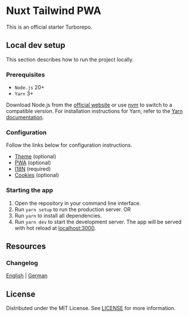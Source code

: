 # Nuxt Tailwind PWA

This is an official starter Turborepo.

## Local dev setup

This section describes how to run the project locally.

### Prerequisites

- `Node.js` 20+
- `Yarn` 3+

Download Node.js from the [official website](https://nodejs.org/) or use [nvm](https://github.com/nvm-sh/nvm) to switch to a compatible version. For installation instructions for Yarn, refer to the [Yarn documentation](https://yarnpkg.com/getting-started/install).

### Configuration

Follow the links below for configuration instructions.

- [Theme](./docs/config/theme.md) (optional)
- [PWA](./docs/config/pwa.md) (optional)
- [I18N](./docs/config/i18n.md) (required)
- [Cookies](./docs/config/cookies.md) (optional)

### Starting the app

1. Open the repository in your command line interface.
2. Run `yarn setup` to run the production server. OR
3. Run `yarn` to install all dependencies.
4. Run `yarn dev` to start the development server. The app will be served with hot reload at [localhost:3000](http://localhost:3000/).

## Resources

### Changelog

[English](./docs/changelog/changelog_en.md) | [German](./docs/changelog/changelog_de.md)

## License

Distributed under the MIT License. See [LICENSE](LICENSE.md) for more information.
